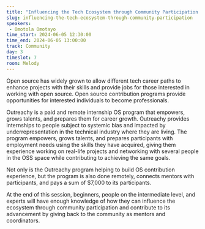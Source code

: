```yaml
---
title: "Influencing the Tech Ecosystem through Community Participation."
slug: influencing-the-tech-ecosystem-through-community-participation
speakers:
 - Omotola Omotayo
time_start: 2024-06-05 12:30:00
time_end: 2024-06-05 13:00:00
track: Community
day: 3
timeslot: 7
room: Melody
---
```


Open source has widely grown to allow different tech career paths to enhance projects with their skills and provide jobs for those interested in working with open source. Open source contribution programs provide opportunities for interested individuals to become professionals.
  
Outreachy is a paid and remote internship OS program that empowers, grows talents, and prepares them for career growth. Outreachy provides internships to people subject to systemic bias and impacted by underrepresentation in the technical industry where they are living. The program empowers, grows talents, and prepares participants with employment needs using the skills they have acquired, giving them experience working on real-life projects and networking with several people in the OSS space while contributing to achieving the same goals.
 
Not only is the Outreachy program helping to build OS contribution experience, but the program is also done remotely, connects mentors with participants, and pays a sum of $7,000 to its participants.
 
 
 
 At the end of this session, beginners, people on the intermediate level, and experts will have enough knowledge of how they can influence the ecosystem through community participation and contribute to its advancement by giving back to the community as mentors and coordinators.